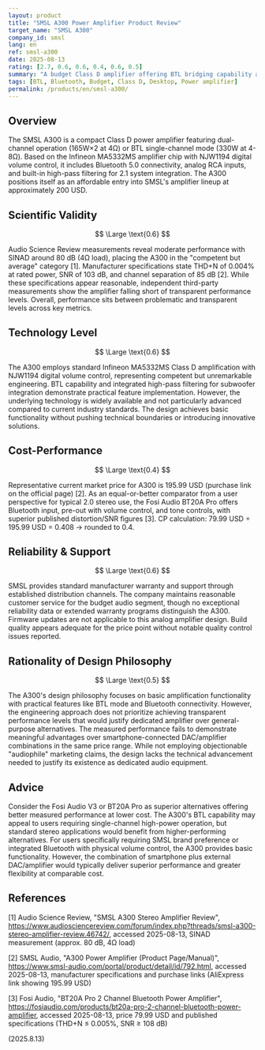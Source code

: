 ```yaml
---
layout: product
title: "SMSL A300 Power Amplifier Product Review"
target_name: "SMSL A300"
company_id: smsl
lang: en
ref: smsl-a300
date: 2025-08-13
rating: [2.7, 0.6, 0.6, 0.4, 0.6, 0.5]
summary: "A budget Class D amplifier offering BTL bridging capability and Bluetooth connectivity, but hampered by modest measured performance that falls short of equally-priced competitors."
tags: [BTL, Bluetooth, Budget, Class D, Desktop, Power amplifier]
permalink: /products/en/smsl-a300/
---
```

## Overview

The SMSL A300 is a compact Class D power amplifier featuring dual-channel operation (165W×2 at 4Ω) or BTL single-channel mode (330W at 4-8Ω). Based on the Infineon MA5332MS amplifier chip with NJW1194 digital volume control, it includes Bluetooth 5.0 connectivity, analog RCA inputs, and built-in high-pass filtering for 2.1 system integration. The A300 positions itself as an affordable entry into SMSL's amplifier lineup at approximately 200 USD.

## Scientific Validity

$$ \Large \text{0.6} $$

Audio Science Review measurements reveal moderate performance with SINAD around 80 dB (4Ω load), placing the A300 in the "competent but average" category [1]. Manufacturer specifications state THD+N of 0.004% at rated power, SNR of 103 dB, and channel separation of 85 dB [2]. While these specifications appear reasonable, independent third-party measurements show the amplifier falling short of transparent performance levels. Overall, performance sits between problematic and transparent levels across key metrics.

## Technology Level

$$ \Large \text{0.6} $$

The A300 employs standard Infineon MA5332MS Class D amplification with NJW1194 digital volume control, representing competent but unremarkable engineering. BTL capability and integrated high-pass filtering for subwoofer integration demonstrate practical feature implementation. However, the underlying technology is widely available and not particularly advanced compared to current industry standards. The design achieves basic functionality without pushing technical boundaries or introducing innovative solutions.

## Cost-Performance

$$ \Large \text{0.4} $$

Representative current market price for A300 is 195.99 USD (purchase link on the official page) [2]. As an equal-or-better comparator from a user perspective for typical 2.0 stereo use, the Fosi Audio BT20A Pro offers Bluetooth input, pre-out with volume control, and tone controls, with superior published distortion/SNR figures [3]. CP calculation: 79.99 USD ÷ 195.99 USD = 0.408 → rounded to 0.4.

## Reliability & Support

$$ \Large \text{0.6} $$

SMSL provides standard manufacturer warranty and support through established distribution channels. The company maintains reasonable customer service for the budget audio segment, though no exceptional reliability data or extended warranty programs distinguish the A300. Firmware updates are not applicable to this analog amplifier design. Build quality appears adequate for the price point without notable quality control issues reported.

## Rationality of Design Philosophy

$$ \Large \text{0.5} $$

The A300's design philosophy focuses on basic amplification functionality with practical features like BTL mode and Bluetooth connectivity. However, the engineering approach does not prioritize achieving transparent performance levels that would justify dedicated amplifier over general-purpose alternatives. The measured performance fails to demonstrate meaningful advantages over smartphone-connected DAC/amplifier combinations in the same price range. While not employing objectionable "audiophile" marketing claims, the design lacks the technical advancement needed to justify its existence as dedicated audio equipment.

## Advice

Consider the Fosi Audio V3 or BT20A Pro as superior alternatives offering better measured performance at lower cost. The A300's BTL capability may appeal to users requiring single-channel high-power operation, but standard stereo applications would benefit from higher-performing alternatives. For users specifically requiring SMSL brand preference or integrated Bluetooth with physical volume control, the A300 provides basic functionality. However, the combination of smartphone plus external DAC/amplifier would typically deliver superior performance and greater flexibility at comparable cost.

## References

[1] Audio Science Review, "SMSL A300 Stereo Amplifier Review", https://www.audiosciencereview.com/forum/index.php?threads/smsl-a300-stereo-amplifier-review.46742/, accessed 2025-08-13, SINAD measurement (approx. 80 dB, 4Ω load)

[2] SMSL Audio, "A300 Power Amplifier (Product Page/Manual)", https://www.smsl-audio.com/portal/product/detail/id/792.html, accessed 2025-08-13, manufacturer specifications and purchase links (AliExpress link showing 195.99 USD)

[3] Fosi Audio, "BT20A Pro 2 Channel Bluetooth Power Amplifier", https://fosiaudio.com/products/bt20a-pro-2-channel-bluetooth-power-amplifier, accessed 2025-08-13, price 79.99 USD and published specifications (THD+N ≤ 0.005%, SNR ≥ 108 dB)

(2025.8.13)